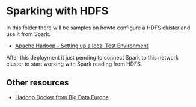 # Sparking with HDFS

In this folder there will be samples on howto configure a HDFS cluster and use it from Spark.

* [Apache Hadoop - Setting up a local Test Environment](https://devops.datenkollektiv.de/apache-hadoop-setting-up-a-local-test-environment.html)

After this deployment it just pending to connect Spark to this network cluster to start working with Spark reading from HDFS.

## Other resources

* [Hadoop Docker from Big Data Europe](https://github.com/big-data-europe/docker-hadoop)


